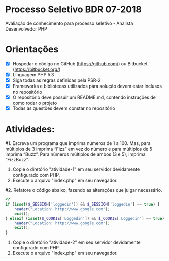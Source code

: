 # Processo Seletivo BDR 07-2018
Avaliação de conhecimento para processo seletivo - Analista Desenvolvedor PHP

# Orientações
- [x] Hospedar o código no GitHub (https://github.com/) ou Bitbucket (https://bitbucket.org/)
- [x] Linguagem PHP 5.3
- [x] Siga todas as regras definidas pela PSR-2
- [x] Frameworks e bibliotecas utilizados para solução devem estar inclusos no repositório
- [x] O repositório deve possuir um README.md, contendo instruções de como rodar o projeto
- [x] Todas as questões devem constar no repositório

# Atividades:

#1. Escreva um programa que imprima números de 1 a 100. Mas, para múltiplos de 3 imprima “Fizz” em vez do número e para múltiplos de 5 imprima “Buzz”. Para números múltiplos de ambos (3 e 5), imprima “FizzBuzz”.

1. Copie o diretório "atividade-1" em seu servidor devidamente configurado com PHP.
2. Execute o arquivo "index.php" em seu navegador.

#2. Refatore o código abaixo, fazendo as alterações que julgar necessário.

```php
<?
if (isset($_SESSION['loggedin']) && $_SESSION['loggedin'] == true) {
    header("Location: http://www.google.com");
    exit();
} elseif (isset($_COOKIE['Loggedin']) && $_COOKIE['Loggedin'] == true) {
    header("Location: http://www.google.com");
    exit();
}
```
1. Copie o diretório "atividade-2" em seu servidor devidamente configurado com PHP.
2. Execute o arquivo "index.php" em seu navegador.
